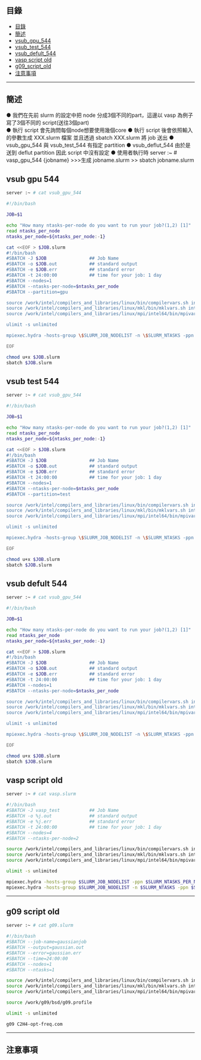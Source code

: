 ## 目錄
* [目錄](#目錄)
* [簡述](#簡述)
* [vsub_gpu_544](#vsub-gpu-544)
* [vsub_test_544](#vsub-test-544)
* [vsub_defult_544](#vsub-defult-544)
* [vasp script old](#vasp-script-old)
* [g09_script_old](#g09-script-old)
* [注意事項](#注意事項)
---
## 簡述
● 我們在先前 slurm 的設定中把 node 分成3個不同的part，這邊以 vasp 為例子寫了3個不同的 script(送往3個part)  
● 執行 script 會先詢問每個node想要使用幾個core
● 執行 script 後會依照輸入的參數生成 XXX.slurm 檔案 並且透過 sbatch XXX.slurm 將 job 送出
● vsub_gpu_544 與 vsub_test_544 有指定 partition
● vsub_deflut_544 由於是送到 deflut partition 因此 script 中沒有設定
● 使用者執行時  server :~ # vasp_gpu_544 {jobname} >>>生成 jobname.slurm >> sbatch jobname.slurm

## vsub gpu 544

```bash
server :~ # cat vsub_gpu_544

#!/bin/bash

JOB=$1

echo "How many ntasks-per-node do you want to run your job?(1,2) [1]"
read ntasks_per_node
ntasks_per_node=${ntasks_per_node:-1}

cat <<EOF > $JOB.slurm
#!/bin/bash
#SBATCH -J $JOB                ## Job Name
#SBATCH -o $JOB.out            ## standard output
#SBATCH -e $JOB.err            ## standard error
#SBATCH -t 24:00:00            ## time for your job: 1 day
#SBATCH --nodes=1
#SBATCH --ntasks-per-node=$ntasks_per_node
#SBATCH --partition=gpu

source /work/intel/compilers_and_libraries/linux/bin/compilervars.sh intel64
source /work/intel/compilers_and_libraries/linux/mkl/bin/mklvars.sh intel64
source /work/intel/compilers_and_libraries/linux/mpi/intel64/bin/mpivars.sh intel64

ulimit -s unlimited

mpiexec.hydra -hosts-group \$SLURM_JOB_NODELIST -n \$SLURM_NTASKS -ppn \$SLURM_NTASKS_PER_NODE ./vasp_std

EOF

chmod u+x $JOB.slurm
sbatch $JOB.slurm

```

## vsub test 544

```bash
server :~ # cat vsub_gpu_544

#!/bin/bash

JOB=$1

echo "How many ntasks-per-node do you want to run your job?(1,2) [1]"
read ntasks_per_node
ntasks_per_node=${ntasks_per_node:-1}

cat <<EOF > $JOB.slurm
#!/bin/bash
#SBATCH -J $JOB                ## Job Name
#SBATCH -o $JOB.out            ## standard output
#SBATCH -e $JOB.err            ## standard error
#SBATCH -t 24:00:00            ## time for your job: 1 day
#SBATCH --nodes=1
#SBATCH --ntasks-per-node=$ntasks_per_node
#SBATCH --partition=test

source /work/intel/compilers_and_libraries/linux/bin/compilervars.sh intel64
source /work/intel/compilers_and_libraries/linux/mkl/bin/mklvars.sh intel64
source /work/intel/compilers_and_libraries/linux/mpi/intel64/bin/mpivars.sh intel64

ulimit -s unlimited

mpiexec.hydra -hosts-group \$SLURM_JOB_NODELIST -n \$SLURM_NTASKS -ppn \$SLURM_NTASKS_PER_NODE ./vasp_std

EOF

chmod u+x $JOB.slurm
sbatch $JOB.slurm

```

## vsub defult 544

```bash
server :~ # cat vsub_gpu_544

#!/bin/bash

JOB=$1

echo "How many ntasks-per-node do you want to run your job?(1,2) [1]"
read ntasks_per_node
ntasks_per_node=${ntasks_per_node:-1}

cat <<EOF > $JOB.slurm
#!/bin/bash
#SBATCH -J $JOB                ## Job Name
#SBATCH -o $JOB.out            ## standard output
#SBATCH -e $JOB.err            ## standard error
#SBATCH -t 24:00:00            ## time for your job: 1 day
#SBATCH --nodes=1
#SBATCH --ntasks-per-node=$ntasks_per_node

source /work/intel/compilers_and_libraries/linux/bin/compilervars.sh intel64
source /work/intel/compilers_and_libraries/linux/mkl/bin/mklvars.sh intel64
source /work/intel/compilers_and_libraries/linux/mpi/intel64/bin/mpivars.sh intel64

ulimit -s unlimited

mpiexec.hydra -hosts-group \$SLURM_JOB_NODELIST -n \$SLURM_NTASKS -ppn \$SLURM_NTASKS_PER_NODE ./vasp_std

EOF

chmod u+x $JOB.slurm
sbatch $JOB.slurm

```

## vasp script old

```bash
server :~ # cat vasp.slurm

#!/bin/bash
#SBATCH -J vasp_test           ## Job Name
#SBATCH -o %j.out              ## standard output
#SBATCH -e %j.err              ## standard error
#SBATCH -t 24:00:00            ## time for your job: 1 day
#SBATCH --nodes=4
#SBATCH --ntasks-per-node=2

source /work/intel/compilers_and_libraries/linux/bin/compilervars.sh intel64
source /work/intel/compilers_and_libraries/linux/mkl/bin/mklvars.sh intel64
source /work/intel/compilers_and_libraries/linux/mpi/intel64/bin/mpivars.sh intel64

ulimit -s unlimited

mpiexec.hydra -hosts-group $SLURM_JOB_NODELIST -ppn $SLURM_NTASKS_PER_NODE hostname>host.XXXXX
mpiexec.hydra -hosts-group $SLURM_JOB_NODELIST -n $SLURM_NTASKS -ppn $SLURM_NTASKS_PER_NODE ./vasp_std

```
---

## g09 script old

```bash
server :~ # cat g09.slurm

#!/bin/bash
#SBATCH --job-name=gaussianjob
#SBATCH --output=gaussian.out
#SBATCH --error=gaussian.err
#SBATCH --time=24:00:00
#SBATCH --nodes=1
#SBATCH --ntasks=1

source /work/intel/compilers_and_libraries/linux/bin/compilervars.sh intel64
source /work/intel/compilers_and_libraries/linux/mkl/bin/mklvars.sh intel64
source /work/intel/compilers_and_libraries/linux/mpi/intel64/bin/mpivars.sh intel64

source /work/g09/bsd/g09.profile

ulimit -s unlimited

g09 C2H4-opt-freq.com

```

---

## 注意事項
